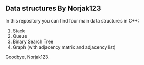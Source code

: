 Data structures
      By Norjak123
--
In this repository you can find four main data structures in C++:
1) Stack
2) Queue
3) Binary Search Tree
4) Graph (with adjacency matrix and adjacency list)

Goodbye, Norjak123.

